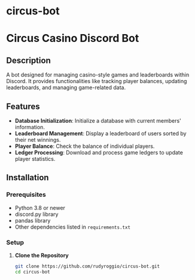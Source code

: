 # circus-bot

# Circus Casino Discord Bot

## Description
A bot designed for managing casino-style games and leaderboards within Discord. It provides functionalities like tracking player balances, updating leaderboards, and managing game-related data. 

## Features
- **Database Initialization**: Initialize a database with current members' information.
- **Leaderboard Management**: Display a leaderboard of users sorted by their net winnings.
- **Player Balance**: Check the balance of individual players.
- **Ledger Processing**: Download and process game ledgers to update player statistics.

## Installation

### Prerequisites
- Python 3.8 or newer
- discord.py library
- pandas library
- Other dependencies listed in `requirements.txt`

### Setup
1. **Clone the Repository**
   ```bash
   git clone https://github.com/rudyroggio/circus-bot.git
   cd circus-bot
